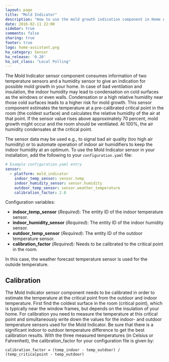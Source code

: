 ```yaml
---
layout: page
title: "Mold Indicator"
description: "How to use the mold growth indication component in Home Assistant"
date: 2016-02-11 22:00
sidebar: true
comments: false
sharing: true
footer: true
logo: home-assistant.png
ha_category: Sensor
ha_release: '0.20'
ha_iot_class: "Local Polling"
---
```


The Mold Indicator sensor component consumes information of two temperature sensors and a humidity sensor to give an indication for possible mold growth in your home. In case of bad ventilation and insulation, the indoor humidity may lead to condensation on cold surfaces as the windows or even walls. Condensation or a high relative humidity near those cold surfaces leads to a higher risk for mold growth. This sensor component estimates the temperature at a pre-calibrated critical point in the room (the coldest surface) and calculates the relative humidity of the air at that point. If the sensor value rises above approximately 70 percent, mold growth might occur and the room should be ventilated. At 100%, the air humidity condensates at the critical point.

The sensor data may be used e.g., to signal bad air quality (too high air humidity) or to automate operation of indoor air humidifiers to keep the indoor humidity at an optimum. To use the Mold Indicator sensor in your installation, add the following to your `configuration.yaml` file:

```yaml
# Example configuration.yaml entry
sensor:
  - platform: mold_indicator
    indoor_temp_sensor: sensor.temp
    indoor_humidity_sensor: sensor.humidity
    outdoor_temp_sensor: sensor.weather_temperature
    calibration_factor: 2.0
```

Configuration variables:

- **indoor_temp_sensor** (*Required*): The entity ID of the indoor temperature sensor.
- **indoor_humidity_sensor** (*Required*): The entity ID of the indoor humidity sensor.
- **outdoor_temp_sensor** (*Required*): The entity ID of the outdoor temperature sensor.
- **calibration_factor** (*Required*): Needs to be calibrated to the critical point in the room.

In this case, the weather forecast temperature sensor is used for the outside temperature.

## Calibration

The Mold Indicator sensor component needs to be calibrated in order to estimate the temperature at the critical point from the outdoor and indoor temperature. First find the coldest surface in the room (critical point), which is typically near the window frames, but depends on the insulation of your home. For calibration you need to measure the temperature at this critical point and simultaneously write down the values for the indoor- and outdoor temperature sensors used for the Mold Indicator. Be sure that there is a significant indoor to outdoor temperature difference to get the best calibration results.
With the three measured temperatures (in Celsius or Fahrenheit), the calibration_factor for your configuration file is given by:

```text
calibration_factor = (temp_indoor - temp_outdoor) / (temp_criticalpoint - temp_outdoor)
```
